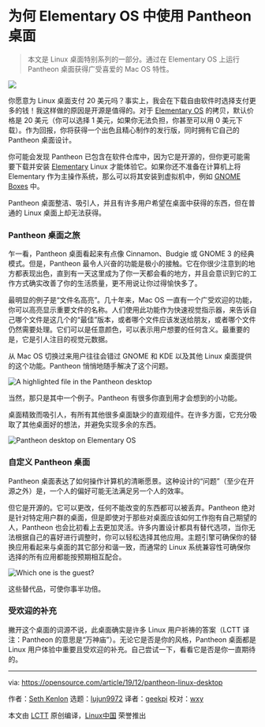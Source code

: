 [#]: collector: (lujun9972)
[#]: translator: (geekpi)
[#]: reviewer: (wxy)
[#]: publisher: (wxy)
[#]: url: (https://linux.cn/article-11660-1.html)
[#]: subject: (Why use the Pantheon desktop for Linux Elementary OS)
[#]: via: (https://opensource.com/article/19/12/pantheon-linux-desktop)
[#]: author: (Seth Kenlon https://opensource.com/users/seth)

为何 Elementary OS 中使用 Pantheon 桌面
======

> 本文是 Linux 桌面特别系列的一部分。通过在 Elementary OS 上运行 Pantheon 桌面获得广受喜爱的 Mac OS 特性。

![](https://img.linux.net.cn/data/attachment/album/201912/10/085342dfgngrpt6sgzl3af.jpg)

你愿意为 Linux 桌面支付 20 美元吗？事实上，我会在下载自由软件时选择支付更多的钱！我这样做的原因是开源是值得的。对于 [Elementary OS][2] 的拷贝，默认价格是 20 美元（你可以选择 1 美元，如果你无法负担，你甚至可以用 0 美元下载）。作为回报，你将获得一个出色且精心制作的发行版，同时拥有它自己的 Pantheon 桌面设计。

你可能会发现 Pantheon 已包含在软件仓库中，因为它是开源的，但你更可能需要下载并安装 [Elementary][3] Linux 才能体验它。如果你还不准备在计算机上将 Elementary 作为主操作系统，那么可以将其安装到虚拟机中，例如 [GNOME Boxes][4] 中。

Pantheon 桌面整洁、吸引人，并且有许多用户希望在桌面中获得的东西，但在普通的 Linux 桌面上却无法获得。

### Pantheon 桌面之旅

乍一看，Pantheon 桌面看起来有点像 Cinnamon、Budgie 或 GNOME 3 的经典模式。但是，Pantheon 最令人兴奋的功能是极小的接触。它在你很少注意到的地方都表现出色，直到有一天这里成为了你一天都会看的地方，并且会意识到它的工作方式确实改善了你的生活质量，更不用说让你过得愉快多了。

最明显的例子是“文件名高亮”。几十年来，Mac OS 一直有一个广受欢迎的功能，你可以高亮显示重要文件的名称。人们使用此功能作为快速视觉指示器，来告诉自己哪个文件是这几个的“最佳”版本，或者哪个文件应该发送给朋友，或者哪个文件仍然需要处理。它们可以是任意颜色，可以表示用户想要的任何含义。最重要的是，它是引人注目的视觉元数据。

从 Mac OS 切换过来用户往往会错过 GNOME 和 KDE 以及其他 Linux 桌面提供的这个功能。Pantheon 悄悄地随手解决了这个问题。

![A highlighted file in the Pantheon desktop][5]

当然，那只是其中一个例子。Pantheon 有很多你直到用才会想到的小功能。

桌面精致而吸引人，有所有其他很多桌面缺少的直观组件。在许多方面，它充分吸取了其他桌面好的想法，并避免实现多余的东西。

![Pantheon desktop on Elementary OS][6]

### 自定义 Pantheon 桌面

Pantheon 桌面表达了如何操作计算机的清晰愿景。这种设计的“问题”（至少在开源之外）是，一个人的偏好可能无法满足另一个人的效率。

但它是开源的。它可以更改，任何不能改变的东西都可以被丢弃。Pantheon 绝对是针对特定用户群的桌面，但是即使对于那些对桌面应该如何工作抱有自己期望的人，Pantheon 也会比初看上去更加灵活。许多内置设计都具有替代选项，当你无法根据自己的喜好进行调整时，你可以轻松选择其他应用。主题引擎可确保你的替换应用看起来与桌面的其它部分和谐一致，而通常的 Linux 系统兼容性可确保你选择的所有应用都能按预期相互配合。

![Which one is the guest?][7]

这些替代品，可使你事半功倍。

### 受欢迎的补充

撇开这个桌面的词源不说，此桌面确实是许多 Linux 用户祈祷的答案（LCTT 译注：Pantheon 的意思是“万神庙”）。无论它是否是你的风格，Pantheon 桌面都是 Linux 用户体验中重要且受欢迎的补充。自己尝试一下，看看它是否是你一直期待的。

--------------------------------------------------------------------------------

via: https://opensource.com/article/19/12/pantheon-linux-desktop

作者：[Seth Kenlon][a]
选题：[lujun9972][b]
译者：[geekpi](https://github.com/geekpi)
校对：[wxy](https://github.com/wxy)

本文由 [LCTT](https://github.com/LCTT/TranslateProject) 原创编译，[Linux中国](https://linux.cn/) 荣誉推出

[a]: https://opensource.com/users/seth
[b]: https://github.com/lujun9972
[1]: https://opensource.com/sites/default/files/styles/image-full-size/public/lead-images/computer_keyboard_laptop_development_code_woman.png?itok=vbYz6jjb (A person programming)
[2]: https://elementary.io/
[3]: http://elementary.io
[4]: https://opensource.com/article/19/5/getting-started-gnome-boxes-virtualization
[5]: https://opensource.com/sites/default/files/uploads/advent-pantheon-highlight.jpg (A highlighted file in the Pantheon desktop)
[6]: https://opensource.com/sites/default/files/uploads/advent-pantheon.jpg (Pantheon desktop on Elementary OS)
[7]: https://opensource.com/sites/default/files/uploads/advent-pantheon-pcmanfm.jpg (Which one is the guest?)
